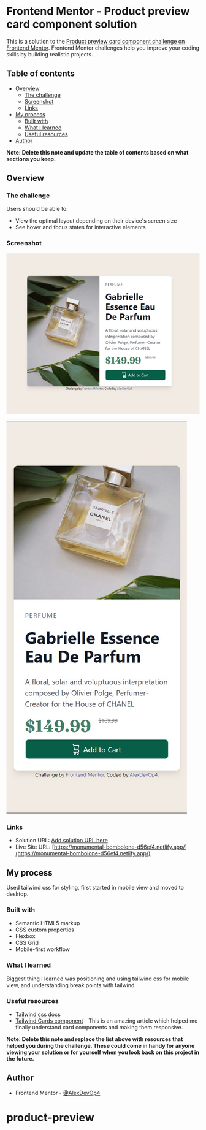 # Frontend Mentor - Product preview card component solution

This is a solution to the [Product preview card component challenge on Frontend Mentor](https://www.frontendmentor.io/challenges/product-preview-card-component-GO7UmttRfa). Frontend Mentor challenges help you improve your coding skills by building realistic projects. 

## Table of contents

- [Overview](#overview)
  - [The challenge](#the-challenge)
  - [Screenshot](#screenshot)
  - [Links](#links)
- [My process](#my-process)
  - [Built with](#built-with)
  - [What I learned](#what-i-learned)
  - [Useful resources](#useful-resources)
- [Author](#author)


**Note: Delete this note and update the table of contents based on what sections you keep.**

## Overview

### The challenge

Users should be able to:

- View the optimal layout depending on their device's screen size
- See hover and focus states for interactive elements

### Screenshot

![](./screenshot.jpg)

![](./mobile-view.jpg)



### Links

- Solution URL: [Add solution URL here](https://your-solution-url.com)
- Live Site URL: [https://monumental-bombolone-d56ef4.netlify.app/](https://monumental-bombolone-d56ef4.netlify.app/)

## My process

Used tailwind css for styling, first started in mobile view and moved to desktop.

### Built with

- Semantic HTML5 markup
- CSS custom properties
- Flexbox
- CSS Grid
- Mobile-first workflow


### What I learned

Biggest thing I learned was positioning and using tailwind css for mobile view, and understanding break points with tailwind.


### Useful resources

- [Tailwind css docs](https://tailwindcss.com/docs/installation)
- [Tailwind Cards component](https://tailwind-elements.com/docs/standard/components/cards/) - This is an amazing article which helped me finally understand card components and making them responsive.

**Note: Delete this note and replace the list above with resources that helped you during the challenge. These could come in handy for anyone viewing your solution or for yourself when you look back on this project in the future.**

## Author


- Frontend Mentor - [@AlexDevOp4](https://www.frontendmentor.io/profile/AlexDevOp4)




# product-preview
